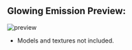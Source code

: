 ## Glowing Emission Preview:

![preview](https://user-images.githubusercontent.com/20238115/41945202-df5e0364-7979-11e8-94e2-f31519145907.gif)


* Models and textures not included.
